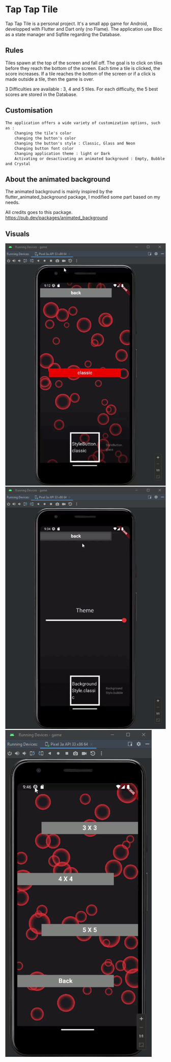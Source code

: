 # Tap Tap Tile

Tap Tap Tile is a personal project. It's a small app game for Android, developped with Flutter and Dart only (no Flame).
The application use Bloc as a state manager and Sqflite regarding the Database.

## Rules
Tiles spawn at the top of the screen and fall off. The goal is to click on tiles before they reach the bottom of the screen.
Each time a tile is clicked, the score increases.
If a tile reaches the bottom of the screen or if a click is made outside a tile, then the game is over.

3 Difficulties are available : 3, 4 and 5 tiles.
For each difficulty, the 5 best scores are stored in the Database.

## Customisation
	The application offers a wide variety of customization options, such as : 
		Changing the tile's color
		changing the button's color
		Changing the button's style : Classic, Glass and Neon
		Changing button font color
		Changing application theme : light or Dark
		Activating or desactivating an animated background : Empty, Bubble and Crystal  

## About the animated background
The animated background is mainly inspired by the flutter_animated_background package, I modified some part based on my needs.

All credits goes to this package. https://pub.dev/packages/animated_background

## Visuals
![plot](./assets/button.gif)
![plot](./assets/bg.gif)
![plot](./assets/tile.gif)


